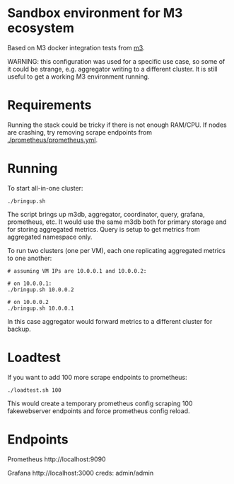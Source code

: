 # Sandbox environment for M3 ecosystem

Based on M3 docker integration tests from [m3](https://github.com/m3db/m3/).

WARNING: this configuration was used for a specific use case, so some of it
could be strange, e.g.  aggregator writing to a different cluster. It is still
useful to get a working M3 environment running.

# Requirements

Running the stack could be tricky if there is not enough RAM/CPU. If nodes are
crashing, try removing scrape endpoints from
[./prometheus/prometheus.yml](./prometheus/prometheus.yml).

# Running

To start all-in-one cluster:

    ./bringup.sh

The script brings up m3db, aggregator, coordinator, query, grafana, prometheus,
etc. It would use the same m3db both for primary storage and for storing
aggregated metrics. Query is setup to get metrics from aggregated namespace
only.

To run two clusters (one per VM), each one replicating aggregated metrics to
one another:

    # assuming VM IPs are 10.0.0.1 and 10.0.0.2:

    # on 10.0.0.1:
    ./bringup.sh 10.0.0.2

    # on 10.0.0.2
    ./bringup.sh 10.0.0.1

In this case aggregator would forward metrics to a different cluster for
backup.

# Loadtest

If you want to add 100 more scrape endpoints to prometheus:

    ./loadtest.sh 100

This would create a temporary prometheus config scraping 100 fakewebserver
endpoints and force prometheus config reload.

# Endpoints

Prometheus http://localhost:9090

Grafana http://localhost:3000  creds: admin/admin

